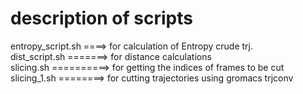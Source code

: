 # description of scripts

entropy_script.sh ====> for calculation of Entropy crude trj.               <br/>
dist_script.sh =======> for distance calculations                           <br/>
slicing.sh ==========> for getting the indices of frames to be cut         <br/>
slicing_1.sh ========> for cutting trajectories using gromacs trjconv      <br/>
